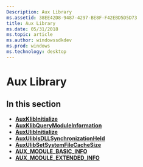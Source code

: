 ```yaml
---
Description: Aux Library
ms.assetid: 38EE42D8-9487-4297-BE8F-F42EBD5D5D73
title: Aux Library
ms.date: 05/31/2018
ms.topic: article
ms.author: windowssdkdev
ms.prod: windows
ms.technology: desktop
---
```


# Aux Library

## In this section

-   [**AuxKlibInitialize**](auxklibinitialize-func.md)
-   [**AuxKlibQueryModuleInformation**](auxklibquerymoduleinformation-func.md)
-   [**AuxUlibInitialize**](/windows/win32/Aux_ulib/nf-aux_ulib-auxulibinitialize?branch=master)
-   [**AuxUlibIsDLLSynchronizationHeld**](/windows/win32/Aux_ulib/nf-aux_ulib-auxulibisdllsynchronizationheld?branch=master)
-   [**AuxUlibSetSystemFileCacheSize**](/windows/win32/Aux_ulib/nf-aux_ulib-auxulibsetsystemfilecachesize?branch=master)
-   [**AUX\_MODULE\_BASIC\_INFO**](aux-module-basic-info-struct.md)
-   [**AUX\_MODULE\_EXTENDED\_INFO**](aux-module-extended-info-struct.md)

 

 



